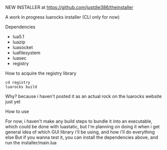 NEW INSTALLER at https://github.com/justdie386/theinstaller

A work in progress luarocks installer (CLI only for now)

Dependencies

- lua5.1
- luazip
- luasocket
- luafilesystem
- luasec
- registry

How to acquire the registry library

```
cd registry
luarocks build
```
Why? because i haven't posted it as an actual rock on the luarocks website just yet


How to use

For now, i haven't make any build steps to bundle it into an executable, which could be done with luastatic, but I'm planning on doing it when i get general idea of which GUI library i'll be using, and how i'll do everything else
But if you wanna test it, you can install the dependencies above, and run the installer/main.lua
